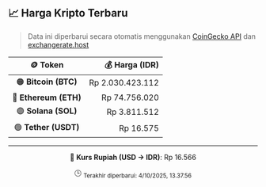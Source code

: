 

<!-- HARGA_KRIPTO -->
## 📈 Harga Kripto Terbaru

> Data ini diperbarui secara otomatis menggunakan [CoinGecko API](https://www.coingecko.com/) dan [exchangerate.host](https://exchangerate.host/)

<div align="center">

| 🪙 Token | 💰 Harga (IDR) |
|:------:|---------------:|
| 🟠 **Bitcoin (BTC)**   | Rp 2.030.423.112 |
| 🔵 **Ethereum (ETH)**  | Rp 74.756.020 |
| 🟣 **Solana (SOL)**    | Rp 3.811.512 |
| 🟢 **Tether (USDT)**   | Rp 16.575 |

---

💱 **Kurs Rupiah (USD → IDR)**: Rp 16.566

🕒 <sub>Terakhir diperbarui: 4/10/2025, 13.37.56</sub>

</div>
<!-- /HARGA_KRIPTO -->